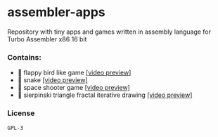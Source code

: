 # assembler-apps
Repository with tiny apps and games written in assembly language for Turbo Assembler x86 16 bit 

### Contains:
* 🐤 flappy bird like game [[video preview]](https://www.youtube.com/watch?v=FSH_v4WhRZI)
* 🐍 snake [[video preview]](https://www.youtube.com/watch?v=hsdl8NLH8Yo)
* 🚀 space shooter game [[video preview]](https://www.youtube.com/watch?v=0vO7g82rCj4)
* 🔺 sierpinski triangle fractal iterative drawing [[video preview]](https://www.youtube.com/watch?v=kh-Ic8bsMEc)

### License
```
GPL-3
```
